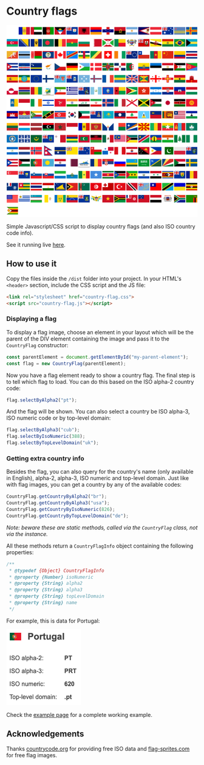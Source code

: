
# Country flags

![Country flags](dist/country-flag.png)

Simple Javascript/CSS script to display country flags (and also ISO country code info).

See it running live [here](https://luciopaiva.com/country-flags).

## How to use it

Copy the files inside the `/dist` folder into your project. In your HTML's `<header>` section, include the CSS script and the JS file:

```html
<link rel="stylesheet" href="country-flag.css">
<script src="country-flag.js"></script>
```

### Displaying a flag

To display a flag image, choose an element in your layout which will be the parent of the DIV element containing the image and pass it to the `CountryFlag` constructor:

```javascript
const parentElement = document.getElementById("my-parent-element");
const flag = new CountryFlag(parentElement);
```

Now you have a flag element ready to show a country flag. The final step is to tell which flag to load. You can do this based on the ISO alpha-2 country code:

```javascript
flag.selectByAlpha2("pt");
```

And the flag will be shown. You can also select a country be ISO alpha-3, ISO numeric code or by top-level domain:

```javascript
flag.selectByAlpha3("cub");
flag.selectByIsoNumeric(388);
flag.selectByTopLevelDomain("uk");
```

### Getting extra country info

Besides the flag, you can also query for the country's name (only available in English), alpha-2, alpha-3, ISO numeric and top-level domain. Just like with flag images, you can get a country by any of the available codes:

```javascript
CountryFlag.getCountryByAlpha2("br");
CountryFlag.getCountryByAlpha3("usa");
CountryFlag.getCountryByIsoNumeric(826);
CountryFlag.getCountryByTopLevelDomain("de");
```

*Note: beware these are static methods, called via the `CountryFlag` class, not via the instance.*

All these methods return a `CountryFlagInfo` object containing the following properties:

```javascript
/**
 * @typedef {Object} CountryFlagInfo
 * @property {Number} isoNumeric
 * @property {String} alpha2
 * @property {String} alpha3
 * @property {String} topLevelDomain
 * @property {String} name
 */
```

For example, this is data for Portugal:

![](example.png)

Check the [example page](https://luciopaiva.com/country-flags) for a complete working example.

## Acknowledgements

Thanks [countrycode.org](https://countrycode.org) for providing free ISO data and [flag-sprites.com](https://www.flag-sprites.com/) for free flag images.
